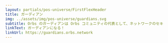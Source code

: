```yaml
---
layout: partials/pos-universe/FirstFlexHeader
title: ガーディアン
img: ../assets/img/pos-universe/guardians.svg
subtitle: Orbs のガーディアンは Orbs コミュニティの代表として、ネットワークのセキュリティを維持し、 ネットワークが成功するために時間と労力を割いています。以前はガーディアンと、ノード運用をする技術的な役割のバリデータを区別していましたが、現在はガーディアンがノードの運用も行います。
linkText: ガーディアンになる！
linkUrl: https://guardians.orbs.network
---
```

